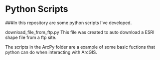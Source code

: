 Python Scripts
====================

###In this repository are some python scripts I've developed.

download_file_from_ftp.py
This file was created to auto download a ESRI shape file from a ftp site.

The scripts in the ArcPy folder are a example of some basic fuctions that python
can do when interacting with ArcGIS.

